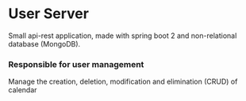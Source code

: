 # User Server

Small api-rest application, made with spring boot 2 and non-relational database (MongoDB).

### Responsible for user management
Manage the creation, deletion, modification and elimination (CRUD) of calendar